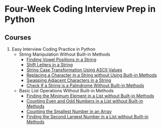 # Four-Week Coding Interview Prep in Python
## Courses
1.  Easy Interview Coding Practice in Python
    - String Manipulation Without Built-in Methods
        - [Finding Vowel Positions in a String](./Easy%20Interview%20Coding%20Practice%20in%20Python/String%20Manipulation%20Without%20Built-in%20Methods/Finding%20Vowel%20Positions%20in%20a%20String.py)
        - [Shift Letters in a String](./Easy%20Interview%20Coding%20Practice%20in%20Python/String%20Manipulation%20Without%20Built-in%20Methods/Shift%20Letters%20in%20a%20String.py)
        - [String Case Transformation Using ASCII Values](./Easy%20Interview%20Coding%20Practice%20in%20Python/String%20Manipulation%20Without%20Built-in%20Methods/String%20Case%20Transformation%20Using%20ASCII%20Values.py)
        - [Replacing a Character in a String without Using Built-in Methods](./Easy%20Interview%20Coding%20Practice%20in%20Python/String%20Manipulation%20Without%20Built-in%20Methods/Replacing%20a%20Character%20in%20a%20String%20without%20Using%20Built-in%20Methods.py)
        - [Swapping Adjacent Characters in a String](./Easy%20Interview%20Coding%20Practice%20in%20Python/String%20Manipulation%20Without%20Built-in%20Methods/Swapping%20Adjacent%20Characters%20in%20a%20String.py)
        - [Check If a String is a Palindrome Without Built-in Methods](./Easy%20Interview%20Coding%20Practice%20in%20Python/String%20Manipulation%20Without%20Built-in%20Methods/Check%20If%20a%20String%20is%20a%20Palindrome%20Without%20Built-in%20Methods.py)
    - Basic List Operations Without Built-in Methods
        - [Finding the Minimum Element in a List without Built-in Methods](./Easy%20Interview%20Coding%20Practice%20in%20Python/Basic%20List%20Operations%20Without%20Built-in%20Methods/Finding%20the%20Minimum%20Element%20in%20a%20List%20without%20Built-in%20Methods.py)
        - [Counting Even and Odd Numbers in a List without Built-in Methods](./Easy%20Interview%20Coding%20Practice%20in%20Python/Basic%20List%20Operations%20Without%20Built-in%20Methods/Counting%20Even%20and%20Odd%20Numbers%20in%20a%20List%20without%20Built-in%20Methods.py)
        - [Counting the Smallest Number in an Array](./Easy%20Interview%20Coding%20Practice%20in%20Python/Basic%20List%20Operations%20Without%20Built-in%20Methods/Counting%20the%20Smallest%20Number%20in%20an%20Array.py)
        - [Finding the Second Largest Number in a List without Built-in Methods](./Easy%20Interview%20Coding%20Practice%20in%20Python/Basic%20List%20Operations%20Without%20Built-in%20Methods/Finding%20the%20Second%20Largest%20Number%20in%20a%20List%20without%20Built-in%20Methods.py)